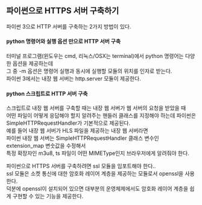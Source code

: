 ## 파이썬으로 HTTPS 서버 구축하기

파이썬 3으로 HTTP 서버를 구축하는 2가지 방법이 있다.

#### python 명령어와 실행 옵션 만으로 HTTP 서버 구축

터미널 프로그램(윈도우는 cmd, 리눅스/OSX는 terminal)에서 python 명령어는 다양한 옵션을 제공하는데 <br>
그 중 -m 옵션은 명령어 실행과 동시에 실행할 모듈의 위치를 인자로 받는다. <br>
파이썬 3에서는 내장 웹 서버는 http.server 모듈이 제공한다.<br>

#### python 스크립트로 HTTP 서버 구축

스크립트로 내장 웹 서버를 구축할 때는 내장 웹 서버가 웹 서버의 요청을 받았을 때 <br>
어떤 파일이 어떻게 응답해야 할지 알려주는 핸들러 클래스를 지정해야 하는데 파이썬은 SimpleHTTPRequestHandler가 기본적으로 제공된다.<br>
예를 들어 내장 웹 서버가 HLS 파일을 제공하는 내장 웹 서버라면 <br>
파이썬 내장 웹 서버는 SimpleHTTPRequestHandler 클래스 변수인 extension_map 변숫값을 수정해서 <br>
특정 확장자인 m3u8, ts 파일이 어떤 MIMEType인지 브라우저에게 알려줘야 한다.<br>

파이썬으로 HTTPS 서버를 구축하려면 ssl 모듈을 임포트해야 한다..<br>
ssl 모듈은 소켓 통신에 대한 암호화 레이어 계층을 제공하는 모듈로서 openssl을 사용한다. <br>
덕분에 openssl이 설치되어 있으면 대부분의 운영체제에서도 암호화 레이어 계층을 쉽게 구현할 수 있는 기능을 제공한다.<br>
